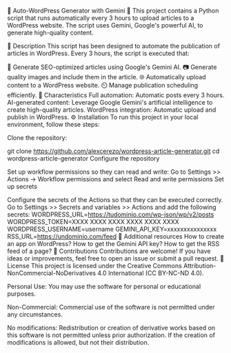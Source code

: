 🚀 Auto-WordPress Generator with Gemini 🤖
This project contains a Python script that runs automatically every 3 hours to upload articles to a WordPress website. The script uses Gemini, Google's powerful AI, to generate high-quality content.

📝 Description
This script has been designed to automate the publication of articles in WordPress. Every 3 hours, the script is executed that:

🧠 Generate SEO-optimized articles using Google's Gemini AI.
📷 Generate quality images and include them in the article.
🌐 Automatically upload content to a WordPress website.
⏲️ Manage publication scheduling efficiently.
🚀 Characteristics
Full automation: Automatic posts every 3 hours.
AI-generated content: Leverage Google Gemini's artificial intelligence to create high-quality articles.
WordPress integration: Automatic upload and publish in WordPress.
⚙️ Installation
To run this project in your local environment, follow these steps:

Clone the repository:

git clone https://github.com/alexcerezo/wordpress-article-generator.git
cd wordpress-article-generator
Configure the repository

Set up workflow permissions so they can read and write:
Go to Settings >> Actions -> Workflow permissions and select Read and write permissions
Set up secrets

Configure the secrets of the Actions so that they can be executed correctly. Go to Settings >> Secrets and variables >> Actions and add the following secrets:
WORDPRESS_URL=https://tudominio.com/wp-json/wp/v2/posts
WORDPRESS_TOKEN=XXXX XXXX XXXX XXXX XXXX XXXX
WORDPRESS_USERNAME=username
GEMINI_API_KEY=xxxxxxxxxxxxxxx
RSS_URL=https://undominio.com/feed
🧠 Additional resources
How to create an app on WordPress?
How to get the Gemini API key?
How to get the RSS feed of a page?
🤝 Contributions
Contributions are welcome! If you have ideas or improvements, feel free to open an issue or submit a pull request.
📝 License
This project is licensed under the Creative Commons Attribution-NonCommercial-NoDerivatives 4.0 International (CC BY-NC-ND 4.0).

Personal Use: You may use the software for personal or educational purposes.

Non-Commercial: Commercial use of the software is not permitted under any circumstances.

No modifications: Redistribution or creation of derivative works based on this software is not permitted unless prior authorization. If the creation of modifications is allowed, but not their distribution.
